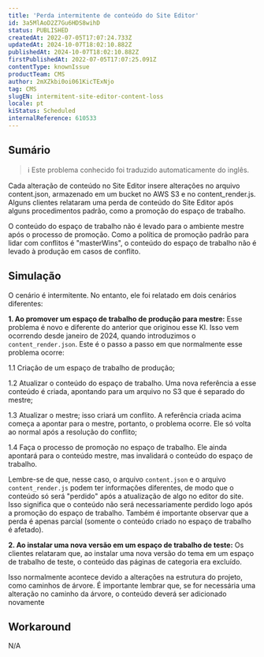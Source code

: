 ```yaml
---
title: 'Perda intermitente de conteúdo do Site Editor'
id: 3a5MlAoD2Z7Gu6HDS8wihD
status: PUBLISHED
createdAt: 2022-07-05T17:07:24.733Z
updatedAt: 2024-10-07T18:02:10.882Z
publishedAt: 2024-10-07T18:02:10.882Z
firstPublishedAt: 2022-07-05T17:07:25.091Z
contentType: knownIssue
productTeam: CMS
author: 2mXZkbi0oi061KicTExNjo
tag: CMS
slugEN: intermitent-site-editor-content-loss
locale: pt
kiStatus: Scheduled
internalReference: 610533
---
```


## Sumário

>ℹ️ Este problema conhecido foi traduzido automaticamente do inglês.


Cada alteração de conteúdo no Site Editor insere alterações no arquivo content.json, armazenado em um bucket no AWS S3 e no content_render.js. Alguns clientes relataram uma perda de conteúdo do Site Editor após alguns procedimentos padrão, como a promoção do espaço de trabalho.

O conteúdo do espaço de trabalho não é levado para o ambiente mestre após o processo de promoção. Como a política de promoção padrão para lidar com conflitos é "masterWins", o conteúdo do espaço de trabalho não é levado à produção em casos de conflito.

## Simulação


O cenário é intermitente. No entanto, ele foi relatado em dois cenários diferentes:

**1. Ao promover um espaço de trabalho de produção para mestre:**
Esse problema é novo e diferente do anterior que originou esse KI. Isso vem ocorrendo desde janeiro de 2024, quando introduzimos o `content_render.json`.  Este é o passo a passo em que normalmente esse problema ocorre:

1.1 Criação de um espaço de trabalho de produção;

1.2 Atualizar o conteúdo do espaço de trabalho. Uma nova referência a esse conteúdo é criada, apontando para um arquivo no S3 que é separado do mestre;

1.3 Atualizar o mestre; isso criará um conflito. A referência criada acima começa a apontar para o mestre, portanto, o problema ocorre. Ele só volta ao normal após a resolução do conflito;

1.4 Faça o processo de promoção no espaço de trabalho. Ele ainda apontará para o conteúdo mestre, mas invalidará o conteúdo do espaço de trabalho.



Lembre-se de que, nesse caso, o arquivo `content.json` e o arquivo `content_render.js` podem ter informações diferentes, de modo que o conteúdo só será "perdido" após a atualização de algo no editor do site. Isso significa que o conteúdo não será necessariamente perdido logo após a promoção do espaço de trabalho. Também é importante observar que a perda é apenas parcial (somente o conteúdo criado no espaço de trabalho é afetado).

**2. Ao instalar uma nova versão em um espaço de trabalho de teste:**
Os clientes relataram que, ao instalar uma nova versão do tema em um espaço de trabalho de teste, o conteúdo das páginas de categoria era excluído.

Isso normalmente acontece devido a alterações na estrutura do projeto, como caminhos de árvore. É importante lembrar que, se for necessária uma alteração no caminho da árvore, o conteúdo deverá ser adicionado novamente

## Workaround


N/A







